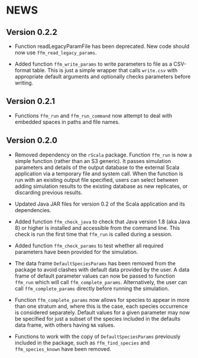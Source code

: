 # NEWS

## Version 0.2.2
 * Function readLegacyParamFile has been deprecated. New code should now use
 `ffm_read_legacy_params`.
 
 * Added function `ffm_write_params` to write parameters to file as a CSV-format
 table. This is just a simple wrapper that calls `write.csv` with appropriate
 default arguments and optionally checks parameters before writing.

## Version 0.2.1
 * Functions `ffm_run` and `ffm_run_command` now attempt to deal with embedded
 spaces in paths and file names.

## Version 0.2.0

 * Removed dependency on the `rScala` package. Function `ffm_run` is now a
 simple function (rather than an S3 generic). It passes simulation parameters
 and details of the output database to the external Scala application via a
 temporary file and system call. When the function is run with an existing
 output file specified, users can select between adding simulation results to
 the existing database as new replicates, or discarding previous results.
 
 * Updated Java JAR files for version 0.2 of the Scala application and its
 dependencies.
   
 * Added function `ffm_check_java` to check that Java version 1.8 (aka Java 8)
 or higher is installed and accessible from the command line. This check is run
 the first time that `ffm_run` is called during a session.
 
 * Added function `ffm_check_params` to test whether all required parameters
 have been provided for the simulation.
 
 * The data frame `DefaultSpeciesParams` has been removed from the package to
 avoid clashes with default data provided by the user. A data frame of default
 parameter values can now be passed to function `ffm_run` which will call
 `ffm_complete_params`. Alternatively, the user can call `ffm_complete_params`
 directly before running the simulation.
 
 * Function `ffm_complete_params` now allows for species to appear in more than
 one stratum and, where this is the case, each species occurrence is considered
 separately. Default values for a given parameter may now be specified for just
 a subset of the species included in the defaults data frame, with others having
 `NA` values.
 
 * Functions to work with the copy of `DefaultSpeciesParams` previously included
 in the package, such as `ffm_find_species` and `ffm_species_known` have been
 removed.
   
